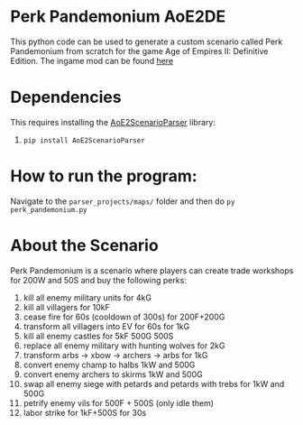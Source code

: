 # Perk Pandemonium AoE2DE
This python code can be used to generate a custom scenario called Perk Pandemonium from scratch for the game Age of Empires II: Definitive Edition.
The ingame mod can be found [here](https://www.ageofempires.com/mods/details/19751/)

# Dependencies
This requires installing the [AoE2ScenarioParser](https://github.com/KSneijders/AoE2ScenarioParser) library:

1. `pip install AoE2ScenarioParser`

# How to run the program:
Navigate to the `parser_projects/maps/` folder and then do `py perk_pandemonium.py`

# About the Scenario

Perk Pandemonium is a scenario where players can create trade workshops for 200W and 50S and buy the following perks:

1. kill all enemy military units for 4kG
2. kill all villagers for 10kF
3. cease fire for 60s (cooldown of 300s) for 200F+200G
4. transform all villagers into EV for 60s for 1kG
5. kill all enemy castles for 5kF 500G 500S
6. replace all enemy military with hunting wolves for 2kG
7. transform arbs -> xbow -> archers -> arbs for 1kG
8. convert enemy champ to halbs 1kW and 500G
9. convert enemy archers to skirms 1kW and 500G
10. swap all enemy siege with petards and petards with trebs for 1kW and 500G
11. petrify enemy vils for 500F + 500S (only idle them)
12. labor strike for 1kF+500S for 30s
